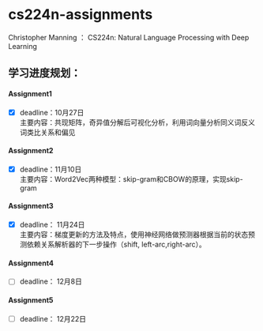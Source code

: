 # cs224n-assignments
Christopher Manning ： CS224n: Natural Language Processing with Deep Learning<br>

## 学习进度规划：

#### Assignment1
 - [x] deadline：10月27日<br> 
主要内容：共现矩阵，奇异值分解后可视化分析，利用词向量分析同义词反义词类比关系和偏见
#### Assignment2
 - [x] deadline：11月10日<br>
 主要内容：Word2Vec两种模型：skip-gram和CBOW的原理，实现skip-gram

#### Assignment3
- [x] deadline： 11月24日<br>
主要内容：梯度更新的方法及特点，使用神经网络做预测器根据当前的状态预测依赖关系解析器的下一步操作（shift, left-arc,right-arc）。

#### Assignment4
- [ ] deadline： 12月8日

#### Assignment5
- [ ] deadline： 12月22日
